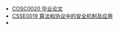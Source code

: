 - [COSC0020 毕业论文](/courses/grade-4/COSC0020)
- [CSSE0019 算法和协议中的安全机制及应用](/courses/grade-4/CSSE0019)
- 
